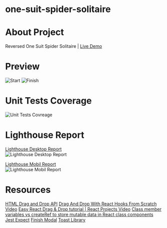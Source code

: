 # one-suit-spider-solitaire

# About Project 

Reversed One Suit Spider Solitaire | <a href="https://one-suit-spider-solitaire.herokuapp.com">Live Demo</a>

# Preview

<img src='https://i.hizliresim.com/ot0vopb.png' alt='Start'/>
<img src='https://i.hizliresim.com/bipm2sm.png' alt='Finish'/>

# Unit Tests Coverage 

<img src='https://i.hizliresim.com/tdc48be.png' alt='Unit Tests Covreage'/>

# Lighthouse Report 

<a href ="https://developers.google.com/speed/pagespeed/insights/?url=http%3A%2F%2Fone-suit-spider-solitaire.herokuapp.com%2F&tab=desktop">Lighthouse Desktop Report </a><br/>
<img src="https://i.hizliresim.com/7je3u7x.png" alt="Lighthouse Desktop Report"/>

<a href ="https://developers.google.com/speed/pagespeed/insights/?url=http%3A%2F%2Fone-suit-spider-solitaire.herokuapp.com%2F&tab=mobile">Lighthouse Mobil Report </a><br/>
<img src="https://i.hizliresim.com/pkuyu9s.png" alt="Lighthouse Mobil Report"/>

# Resources

<a href="https://developer.mozilla.org/en-US/docs/Web/API/HTML_Drag_and_Drop_API">HTML Drag and Drop API</a>
<a href="https://www.youtube.com/watch?v=Q1PYQPK9TaM">Drag And Drop With React Hooks From Scratch Video</a>
<a href="https://www.youtube.com/watch?v=-MfTv5VRM0A">Easy React Drag & Drop tutorial | React Projects Video</a>
<a href="https://stackoverflow.com/questions/63620231/class-member-variables-vs-createref-to-store-mutable-data-in-react-class-compone">Class member variables vs createRef to store mutable data in React class components</a>
<a href="https://jestjs.io/docs/expect">Jest Expect</a>
<a href="https://sweetalert2.github.io">Finish Modal</a>
<a href="https://www.npmjs.com/package/react-toastify">Toast Library</a>